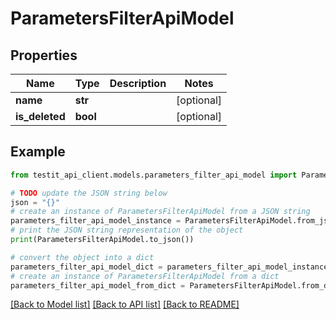 # ParametersFilterApiModel


## Properties

Name | Type | Description | Notes
------------ | ------------- | ------------- | -------------
**name** | **str** |  | [optional] 
**is_deleted** | **bool** |  | [optional] 

## Example

```python
from testit_api_client.models.parameters_filter_api_model import ParametersFilterApiModel

# TODO update the JSON string below
json = "{}"
# create an instance of ParametersFilterApiModel from a JSON string
parameters_filter_api_model_instance = ParametersFilterApiModel.from_json(json)
# print the JSON string representation of the object
print(ParametersFilterApiModel.to_json())

# convert the object into a dict
parameters_filter_api_model_dict = parameters_filter_api_model_instance.to_dict()
# create an instance of ParametersFilterApiModel from a dict
parameters_filter_api_model_from_dict = ParametersFilterApiModel.from_dict(parameters_filter_api_model_dict)
```
[[Back to Model list]](../README.md#documentation-for-models) [[Back to API list]](../README.md#documentation-for-api-endpoints) [[Back to README]](../README.md)


